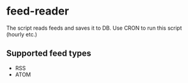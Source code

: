 # feed-reader

The script reads feeds and saves it to DB. Use CRON to run this script (hourly etc.)

## Supported feed types

- RSS
- ATOM
